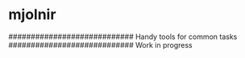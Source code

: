 # mjolnir

############################
Handy tools for common tasks
############################
Work in progress